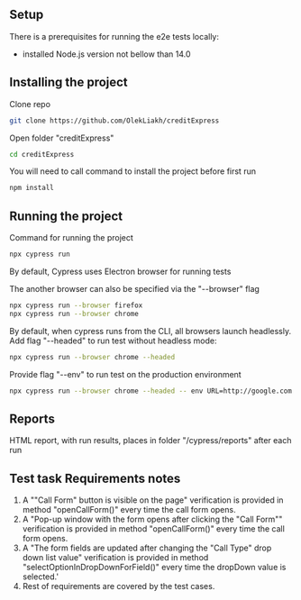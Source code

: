 ## Setup
There is a prerequisites for running the e2e tests locally:
- installed Node.js version not bellow than 14.0

## Installing the project
Clone repo
```bash
git clone https://github.com/OlekLiakh/creditExpress
```
Open folder "creditExpress"
```bash
cd creditExpress
```
You will need to call command to install the project before first run
```bash
npm install
```
## Running the project
Command for running the project
```bash
npx cypress run
```
By default, Cypress uses Electron browser for running tests

The another browser can also be specified via the "--browser" flag
```bash
npx cypress run --browser firefox
npx cypress run --browser chrome
```

By default, when cypress runs from the CLI, all browsers launch headlessly.
Add flag "--headed" to run test without headless mode:
```bash
npx cypress run --browser chrome --headed
```

Provide flag "--env" to run test on the production environment
```bash
npx cypress run --browser chrome --headed -- env URL=http://google.com
```

## Reports
HTML report, with run results, places in folder "/cypress/reports" after each run

## Test task Requirements notes
1. A ""Call Form" button is visible on the page" verification is provided in method "openCallForm()" every time the call form opens.
2. A "Pop-up window with the form opens after clicking the "Call Form"" verification is provided in method "openCallForm()" every time the call form opens.
3. A "The form fields are updated after changing the "Call Type" drop down list value" verification is provided in method "selectOptionInDropDownForField()" every time the dropDown value is selected.'
4. Rest of requirements are covered by the test cases.

